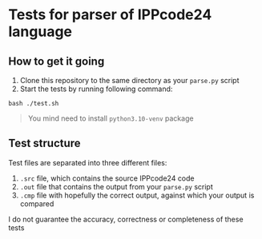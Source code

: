 # Tests for parser of IPPcode24 language
## How to get it going
1. Clone this repository to the same directory as your `parse.py` script
2. Start the tests by running following command:
```
bash ./test.sh
```
> You mind need to install `python3.10-venv` package

## Test structure
Test files are separated into three different files:
1. `.src` file, which contains the source IPPcode24 code
2. `.out` file that contains the output from your `parse.py` script
3. `.cmp` file with hopefully the correct output, against which your output is compared

I do not guarantee the accuracy, correctness or completeness of these tests